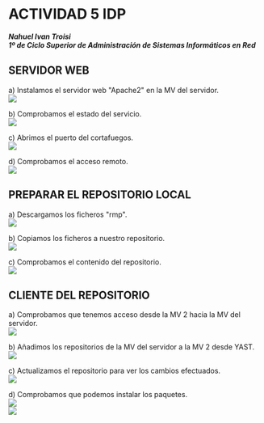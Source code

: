# ACTIVIDAD 5 IDP

***Nahuel Ivan Troisi***
<br>
***1º de Ciclo Superior de Administración de Sistemas Informáticos en Red***

## SERVIDOR WEB

a) Instalamos el servidor web "Apache2" en la MV del servidor.  <br> ![](/img/1/1.0.png)

b) Comprobamos el estado del servicio. <br> ![](/img/1/1.1.png)

c) Abrimos el puerto del cortafuegos. <br> ![](/img/1/1.2.png)

d) Comprobamos el acceso remoto. <br> ![](/img/1/1.4png) 

## PREPARAR EL REPOSITORIO LOCAL

a) Descargamos los ficheros "rmp". <br> ![](/img/2/2.1.png)

b) Copiamos los ficheros a nuestro repositorio. <br> ![](/img/2/2.2.png) 

c) Comprobamos el contenido del repositorio. <br> ![](/img/2/2.3.png)

## CLIENTE DEL REPOSITORIO

a) Comprobamos que tenemos acceso desde la MV 2 hacia la MV del servidor. <br> ![](/img/1/1.5.png)

b) Añadimos los repositorios de la MV del servidor a la MV 2 desde YAST. <br> ![](/img/3/3.1.png)

c) Actualizamos el repositorio para ver los cambios efectuados. <br> ![](/img/3/3.2.png)

d) Comprobamos que podemos instalar los paquetes. <br> ![](/img/3/3.3.png) <br> ![](/img/3/3.4.png)
